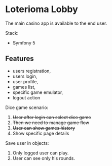 # Loterioma Lobby

The main casino app is available to the end user. 

Stack:
- Symfony 5

## Features

- users registration,
- users login,
- user profile,
- games list,
- specific game emulator,
- logout action

Dice game scenario:
1. ~~User after login can select dice game~~
2. ~~Then we need to manage game flow~~
3. ~~User can show games history~~ 
4. Show specific page details

Save user in objects:
1. Only logged user can play.
2. User can see only his rounds.